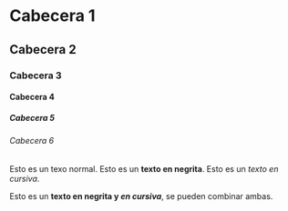 # Cabecera 1
## Cabecera 2
### Cabecera 3
#### Cabecera 4
##### Cabecera 5
###### Cabecera 6

Esto es un texo normal. Esto es un **texto en negrita**. Esto es un *texto en cursiva*.

Esto es un **texto en negrita y _en cursiva_**, se pueden combinar ambas.
